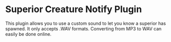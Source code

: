 # Superior Creature Notify Plugin

This plugin allows you to use a custom sound to let you know a superior has spawned. It only accepts .WAV formats. Converting from MP3 to WAV can easily be done online. 